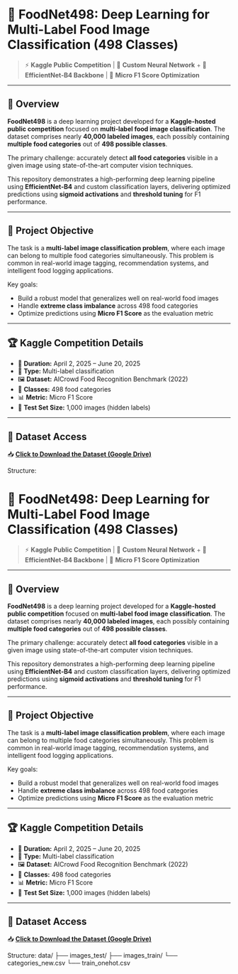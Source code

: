 # 🍱 FoodNet498: Deep Learning for Multi-Label Food Image Classification (498 Classes)

> ⚡ **Kaggle Public Competition** | 🧠 **Custom Neural Network** + 🚀 **EfficientNet-B4 Backbone** | 🎯 **Micro F1 Score Optimization**

---

## 📌 Overview

**FoodNet498** is a deep learning project developed for a **Kaggle-hosted public competition** focused on **multi-label food image classification**. The dataset comprises nearly **40,000 labeled images**, each possibly containing **multiple food categories** out of **498 possible classes**.  

The primary challenge: accurately detect **all food categories** visible in a given image using state-of-the-art computer vision techniques.  

This repository demonstrates a high-performing deep learning pipeline using **EfficientNet-B4** and custom classification layers, delivering optimized predictions using **sigmoid activations** and **threshold tuning** for F1 performance.

---

## 🧠 Project Objective

The task is a **multi-label image classification problem**, where each image can belong to multiple food categories simultaneously. This problem is common in real-world image tagging, recommendation systems, and intelligent food logging applications.

Key goals:
- Build a robust model that generalizes well on real-world food images
- Handle **extreme class imbalance** across 498 food categories
- Optimize predictions using **Micro F1 Score** as the evaluation metric

---

## 🏆 Kaggle Competition Details

- 📅 **Duration:** April 2, 2025 – June 20, 2025  
- 🧾 **Type:** Multi-label classification  
- 🖼️ **Dataset:** AICrowd Food Recognition Benchmark (2022)  
- 🧮 **Classes:** 498 food categories  
- 📊 **Metric:** Micro F1 Score  
- 🧪 **Test Set Size:** 1,000 images (hidden labels)

---

## 🔗 Dataset Access

📥 **[Click to Download the Dataset (Google Drive)](https://drive.google.com/file/d/15YOou6J-yZjIWY0SiNrPGRIvSxN9CZxB/view?usp=sharing)**

Structure:
# 🍱 FoodNet498: Deep Learning for Multi-Label Food Image Classification (498 Classes)

> ⚡ **Kaggle Public Competition** | 🧠 **Custom Neural Network** + 🚀 **EfficientNet-B4 Backbone** | 🎯 **Micro F1 Score Optimization**

---

## 📌 Overview

**FoodNet498** is a deep learning project developed for a **Kaggle-hosted public competition** focused on **multi-label food image classification**. The dataset comprises nearly **40,000 labeled images**, each possibly containing **multiple food categories** out of **498 possible classes**.  

The primary challenge: accurately detect **all food categories** visible in a given image using state-of-the-art computer vision techniques.  

This repository demonstrates a high-performing deep learning pipeline using **EfficientNet-B4** and custom classification layers, delivering optimized predictions using **sigmoid activations** and **threshold tuning** for F1 performance.

---

## 🧠 Project Objective

The task is a **multi-label image classification problem**, where each image can belong to multiple food categories simultaneously. This problem is common in real-world image tagging, recommendation systems, and intelligent food logging applications.

Key goals:
- Build a robust model that generalizes well on real-world food images
- Handle **extreme class imbalance** across 498 food categories
- Optimize predictions using **Micro F1 Score** as the evaluation metric

---

## 🏆 Kaggle Competition Details

- 📅 **Duration:** April 2, 2025 – June 20, 2025  
- 🧾 **Type:** Multi-label classification  
- 🖼️ **Dataset:** AICrowd Food Recognition Benchmark (2022)  
- 🧮 **Classes:** 498 food categories  
- 📊 **Metric:** Micro F1 Score  
- 🧪 **Test Set Size:** 1,000 images (hidden labels)

---

## 🔗 Dataset Access

📥 **[Click to Download the Dataset (Google Drive)](https://drive.google.com/file/d/15YOou6J-yZjIWY0SiNrPGRIvSxN9CZxB/view?usp=sharing)**

Structure:
data/
├── images_test/
├── images_train/
└── categories_new.csv
└── train_onehot.csv

